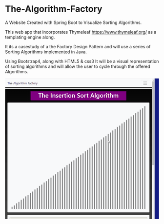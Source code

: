 # The-Algorithm-Factory
A Website Created with Spring Boot to Visualize Sorting Algorithms.

This web app that incorporates Thymeleaf
https://www.thymeleaf.org/
as a templating engine along.

It its a casestudy of a the Factory Design Pattern and will use a series of 
Sorting Algorithms implemented in Java.

Using Bootstrap4, along with HTML5 & css3 It will be a visual representation of sorting algorithms 
and will allow the user to cycle through the offered Algorithms. 

![The Algorithm Factory Insertion Sort Demo](the_algorithm_factory_demo.gif)
